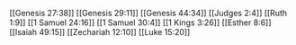 [[Genesis 27:38]]
[[Genesis 29:11]]
[[Genesis 44:34]]
[[Judges 2:4]]
[[Ruth 1:9]]
[[1 Samuel 24:16]]
[[1 Samuel 30:4]]
[[1 Kings 3:26]]
[[Esther 8:6]]
[[Isaiah 49:15]]
[[Zechariah 12:10]]
[[Luke 15:20]]
